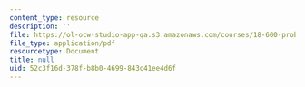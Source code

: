 ```yaml
---
content_type: resource
description: ''
file: https://ol-ocw-studio-app-qa.s3.amazonaws.com/courses/18-600-probability-and-random-variables-fall-2019/52c3f16d378fb8b04699843c41ee4d6f_MIT18_600F19_lec3.pdf
file_type: application/pdf
resourcetype: Document
title: null
uid: 52c3f16d-378f-b8b0-4699-843c41ee4d6f
---
```


